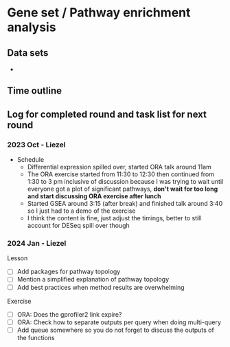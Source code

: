 # Gene set / Pathway enrichment analysis

<!--
This title should match exactly the lecture slides.
-->

## Data sets

<!--
Ideally, links to data sets that participants must download.
Even better, we add a page to this repository, that lists all data sets used; and this section links to some of those data sets.
Realistically, a list describing data sets that we will make them download on the day.
-->

- [](<link or path>)

## Time outline

<!--
Breakdown of time segments for lecture and exercises addressing the objectives listed above.
These are example times; adapt time, and insert/remove rows as needed.
Requirements:
- The day starts at 9:30
- There is a 10+ min break in the morning
- There is a 1+ h lunch break
- There is a 10+ min break in the afternoon
- The day ends at 16:00
-->

## Log for completed round and task list for next round

### 2023 Oct - Liezel

- Schedule 
  + Differential expression spilled over, started ORA talk around 11am
  + The ORA exercise started from 11:30 to 12:30 then continued from 1:30 to 3 pm inclusive of discussion because I was trying to wait until everyone got a plot of significant pathways, **don't wait for too long and start discussing ORA exercise after lunch** 
  + Started GSEA around 3:15 (after break) and finished talk around 3:40 so I just had to a demo of the exercise
  + I think the content is fine, just adjust the timings, better to still account for DESeq spill over though
   
### 2024 Jan - Liezel

Lesson
- [ ] Add packages for pathway topology
- [ ] Mention a simplified explanation of pathway topology
- [ ] Add best practices when method results are overwhelming

Exercise
- [ ] ORA: Does the gprofiler2 link expire?
- [ ] ORA: Check how to separate outputs per query when doing multi-query
- [ ] Add queue somewhere so you do not forget to discuss the outputs of the functions